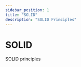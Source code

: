 ```yaml
---
sidebar_position: 1
title: "SOLID"
description: "SOLID Principles"
---
```


# SOLID

SOLID principles